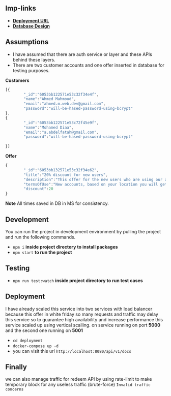 ## Imp-links

- **[Deployment URL](https://polar-escarpment-85483.herokuapp.com/api/v1/docs/)**
- **[Database Design](https://dbdiagram.io/d/6058d505ecb54e10c33caefb)**

## Assumptions
- I have assumed that there are auth service or layer and these APIs behind these layers.
- There are two customer accounts and one offer inserted in database for testing purposes.

**Customers**
```js
[{
        "_id":"6053bb122571e53c32f34e4f",
        "name":"Ahmed Mahmoud",
        "email":"ahmed.m.web.dev@gmail.com",
        "password":"will-be-hased-password-using-bcrypt"
},
{
        "_id":"6053bb122571e53c72f45e9f",
        "name":"Mohamed Diaa",
        "email":"a.abdelfatah@gmail.com",
        "password":"will-be-hased-password-using-bcrypt"
       
}]
```
**Offer**
```js
{
        "_id":"6053bb132571e53c32f34e62",
        "title":"20% discount for new users",
        "description":"This offer for the new users who are using our application",
        "termsOfUse":"New accounts, based on your location you will get the offer if you are open app from out-scope area you will not get this offer",
        "discount":20
}
```
**Note** All times saved in DB in MS for consistency.

## Development
You can run the project in development environment by pulling the project and run the following commands.

- `npm i`   **inside project directory to install packages**
- `npm start` **to run the project**   

## Testing
- `npm run test:watch` **inside project directory to run test cases**  
## Deployment
I have already scaled this service into two services with load balancer because this offer in white friday so many requests and traffic may delay this service so to guarantee high availability and increase performance this service scaled up using vertical scalling. on service running on port **5000** and the second one running on **5001**

- `cd deployment`
- `docker-compose up -d`
- you can visit this url `http://localhost:8080/api/v1/docs`

## Finally 
we can also manage traffic for redeem API by using rate-limit to make temporary block for any useless traffic (brute-force) `Invalid traffic concerns`
